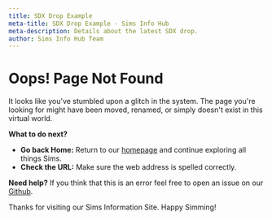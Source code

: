 ```yaml
---
title: SDX Drop Example
meta-title: SDX Drop Example - Sims Info Hub
meta-description: Details about the latest SDX drop.
author: Sims Info Hub Team
---
```


# Oops! Page Not Found

It looks like you've stumbled upon a glitch in the system. The page you're looking for might have been moved, renamed, or simply doesn't exist in this virtual world.

**What to do next?**
* **Go back Home:** Return to our [homepage](https://simsinfohub.com/) and continue exploring all things Sims.
* **Check the URL:** Make sure the web address is spelled correctly.

**Need help?**
If you think that this is an error feel free to open an issue on our [Github](https://github.com/k1nsej/SimsInfo/issues).

Thanks for visiting our Sims Information Site. Happy Simming!